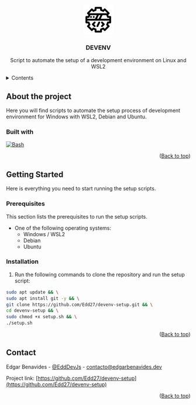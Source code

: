 <a id="readme-top"></a>

<!-- PROJECT LOGO -->
<br />
<div align="center">
  <a href="https://github.com/Edd27/devenv-setup">
    <img src="images/logo.png" alt="Logo" width="80" height="80">
  </a>

<h3 align="center">DEVENV</h3>

  <p align="center">
    Script to automate the setup of a development environment on Linux and WSL2
  </p>
</div>

<!-- TABLE OF CONTENTS -->
<details>
  <summary>Contents</summary>
  <ol>
    <li>
      <a href="#about-the-project">About</a>
      <ul>
        <li><a href="#built-with">Built with</a></li>
      </ul>
    </li>
    <li>
      <a href="#getting-started">Getting Started</a>
      <ul>
        <li><a href="#prerequisites">Prerequisites</a></li>
        <li><a href="#installation">Installation</a></li>
      </ul>
    </li>
    <li><a href="#contact">Contact</a></li>
  </ol>
</details>

<!-- ABOUT THE PROJECT -->

## About the project

Here you will find scripts to automate the setup process of development environment for Windows with WSL2, Debian and Ubuntu.

### Built with

[![Bash](https://img.shields.io/badge/Bash-4EAA25?style=for-the-badge&logo=gnu-bash&logoColor=white)][Bash-url]

<p align="right">(<a href="#readme-top">Back to top</a>)</p>

<!-- GETTING STARTED -->

## Getting Started

Here is everything you need to start running the setup scripts.

### Prerequisites

This section lists the prerequisites to run the setup scripts.

- One of the following operating systems:
  - Windows / WSL2
  - Debian
  - Ubuntu

### Installation

1. Run the following commands to clone the repository and run the setup script:
  ```sh
  sudo apt update && \
  sudo apt install git -y && \
  git clone https://github.com/Edd27/devenv-setup.git && \
  cd devenv-setup && \
  sudo chmod +x setup.sh && \
  ./setup.sh
  ```

<p align="right">(<a href="#readme-top">Back to top</a>)</p>

<!-- CONTACT -->

## Contact

Edgar Benavides - [@EddDevJs](https://x.com/EddDevJs) - contacto@edgarbenavides.dev

Project link: [https://github.com/Edd27/devenv-setup](https://github.com/Edd27/devenv-setup)

<p align="right">(<a href="#readme-top">Back to top</a>)</p>

<!-- MARKDOWN LINKS & IMAGES -->
<!-- https://www.markdownguide.org/basic-syntax/#reference-style-links -->

[Bash-url]: https://en.wikipedia.org/wiki/Bash_(Unix_shell)
